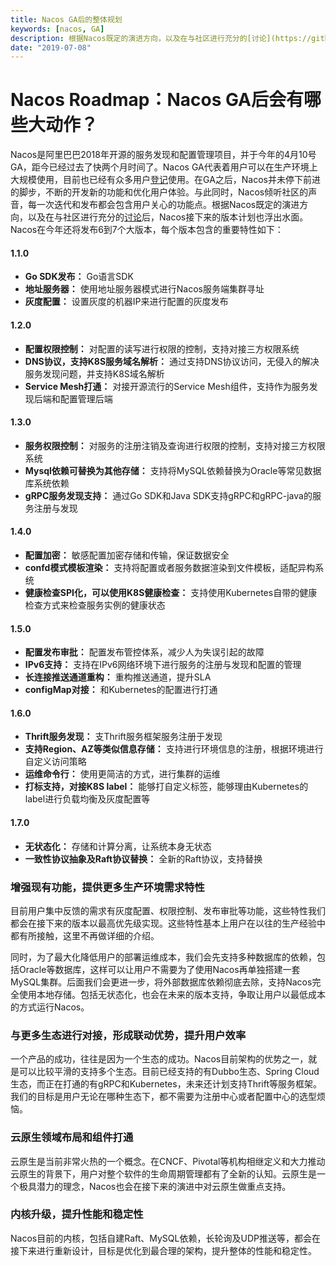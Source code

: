 ```yaml
---
title: Nacos GA后的整体规划
keywords: [nacos, GA]
description: 根据Nacos既定的演进方向，以及在与社区进行充分的[讨论](https://github.com/alibaba/nacos/issues/1433)后，Nacos接下来的版本计划也浮出水面。
date: "2019-07-08"
---
```


# Nacos Roadmap：Nacos GA后会有哪些大动作？


Nacos是阿里巴巴2018年开源的服务发现和配置管理项目，并于今年的4月10号GA，距今已经过去了快两个月时间了。Nacos GA代表着用户可以在生产环境上大规模使用，目前也已经有众多用户[登记](https://github.com/alibaba/nacos/issues/273)使用。在GA之后，Nacos并未停下前进的脚步，不断的开发新的功能和优化用户体验。与此同时，Nacos倾听社区的声音，每一次迭代和发布都会包含用户关心的功能点。根据Nacos既定的演进方向，以及在与社区进行充分的[讨论](https://github.com/alibaba/nacos/issues/1433)后，Nacos接下来的版本计划也浮出水面。Nacos在今年还将发布6到7个大版本，每个版本包含的重要特性如下：

<a name="aq5sL"></a>
#### 1.1.0

- **Go SDK发布：** Go语言SDK
- **地址服务器：** 使用地址服务器模式进行Nacos服务端集群寻址
- **灰度配置：** 设置灰度的机器IP来进行配置的灰度发布
<a name="MxxeU"></a>
#### 1.2.0

- **配置权限控制：** 对配置的读写进行权限的控制，支持对接三方权限系统
- **DNS协议，支持K8S服务域名解析：** 通过支持DNS协议访问，无侵入的解决服务发现问题，并支持K8S域名解析
- **Service Mesh打通：** 对接开源流行的Service Mesh组件，支持作为服务发现后端和配置管理后端
<a name="eqoii"></a>
#### 1.3.0

- **服务权限控制：** 对服务的注册注销及查询进行权限的控制，支持对接三方权限系统
- **Mysql依赖可替换为其他存储：** 支持将MySQL依赖替换为Oracle等常见数据库系统依赖
- **gRPC服务发现支持：** 通过Go SDK和Java SDK支持gRPC和gRPC-java的服务注册与发现
<a name="Czkv8"></a>
#### 1.4.0

- **配置加密：** 敏感配置加密存储和传输，保证数据安全
- **confd模式模板渲染：** 支持将配置或者服务数据渲染到文件模板，适配异构系统
- **健康检查SPI化，可以使用K8S健康检查：** 支持使用Kubernetes自带的健康检查方式来检查服务实例的健康状态
<a name="RFUj5"></a>
#### 1.5.0

- **配置发布审批：** 配置发布管控体系，减少人为失误引起的故障
- **IPv6支持：** 支持在IPv6网络环境下进行服务的注册与发现和配置的管理
- **长连接推送通道重构：** 重构推送通道，提升SLA
- **configMap对接：** 和Kubernetes的配置进行打通
<a name="lykZW"></a>
#### 1.6.0

- **Thrift服务发现：** 支Thrift服务框架服务注册于发现
- **支持Region、AZ等类似信息存储：** 支持进行环境信息的注册，根据环境进行自定义访问策略
- **运维命令行：** 使用更简洁的方式，进行集群的运维
- **打标支持，对接K8S label：** 能够打自定义标签，能够理由Kubernetes的label进行负载均衡及灰度配置等
<a name="qK0hH"></a>
#### 1.7.0

- **无状态化：** 存储和计算分离，让系统本身无状态
- **一致性协议抽象及Raft协议替换：** 全新的Raft协议，支持替换

<a name="dbaJf"></a>
### 增强现有功能，提供更多生产环境需求特性
目前用户集中反馈的需求有灰度配置、权限控制、发布审批等功能，这些特性我们都会在接下来的版本以最高优先级实现。这些特性基本上用户在以往的生产经验中都有所接触，这里不再做详细的介绍。

同时，为了最大化降低用户的部署运维成本，我们会先支持多种数据库的依赖，包括Oracle等数据库，这样可以让用户不需要为了使用Nacos再单独搭建一套MySQL集群。后面我们会更进一步，将外部数据库依赖彻底去除，支持Nacos完全使用本地存储。包括无状态化，也会在未来的版本支持，争取让用户以最低成本的方式运行Nacos。

<a name="DHiVd"></a>
### 与更多生态进行对接，形成联动优势，提升用户效率
一个产品的成功，往往是因为一个生态的成功。Nacos目前架构的优势之一，就是可以比较平滑的支持多个生态。目前已经支持的有Dubbo生态、Spring Cloud生态，而正在打通的有gRPC和Kubernetes，未来还计划支持Thrift等服务框架。我们的目标是用户无论在哪种生态下，都不需要为注册中心或者配置中心的选型烦恼。

<a name="KyZiP"></a>
### 云原生领域布局和组件打通
云原生是当前非常火热的一个概念。在CNCF、Pivotal等机构相继定义和大力推动云原生的背景下，用户对整个软件的生命周期管理都有了全新的认知。云原生是一个极具潜力的理念，Nacos也会在接下来的演进中对云原生做重点支持。

<a name="fPVms"></a>
### 内核升级，提升性能和稳定性
Nacos目前的内核，包括自建Raft、MySQL依赖，长轮询及UDP推送等，都会在接下来进行重新设计，目标是优化到最合理的架构，提升整体的性能和稳定性。



